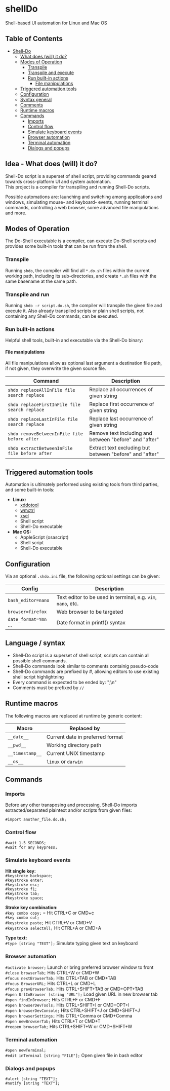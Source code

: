 shellDo
=======

Shell-based UI automation for Linux and Mac OS


## Table of Contents

- [Shell-Do](#shell-do)
  * [What does (will) it do?](#what-does--will--it-do-)
  * [Modes of Operation](#modes-of-operation)
    + [Transpile](#transpile)
    + [Transpile and execute](#transpile-and-execute)
    + [Run built-in actions](#run-built-in-actions)
      + [File manipulations](#file-manipulations)
  * [Triggered automation tools](#triggered-automation-tools) 
  * [Configuration](#configuration)
  * [Syntax general](#syntax-general)
  * [Comments](#comments)
  * [Runtime macros](#runtime-macros)
  * [Commands](#commands)
    + [Imports](#imports)
    + [Control flow](#control-flow)
    + [Simulate keyboard events](#simulate-keyboard-events)
    + [Browser automation](#browser-automation)
    + [Terminal automation](#terminal-automation)
    + [Dialogs and popups](#dialogs-and-popups)


## Idea - What does (will) it do?

Shell-Do script is a superset of shell script, providing commands geared towards 
cross-platform UI and system automation.  
This project is a compiler for transpiling and running Shell-Do scripts.  

Possible automations are: launching and switching among applications and 
windows, simulating mouse- and keyboard- events, running terminal commands, 
controlling a web browser, some advanced file manipulations and more. 


## Modes of Operation

The Do-Shell executable is a compiler, 
can execute Do-Shell scripts and provides some built-in tools that can
be run from the shell.

### Transpile

Running ``shdo``, the compiler will find all ``*.do.sh`` files within the 
current working path, including its sub-directories, and 
create ``*.sh`` files with the same basename at the same path.

### Transpile and run

Running ``shdo -r script.do.sh``, the compiler will transpile the given 
file and execute it. Also already transpiled scripts or plain shell scripts,
not containing any Shell-Do commands, can be executed. 

### Run built-in actions

Helpful shell tools, built-in and executable via the
Shell-Do binary: 

#### File manipulations

All file manipulations allow as optional last argument a destination file path, if not given, they overwrite the
given source file.

| Command                                          | Description                                             |
| ------------------------------------------------ | ------------------------------------------------------- |
| ``shdo replaceAllInFile file search replace``    | Replace all occurrences of given string                 |
| ``shdo replaceFirstInFile file search replace``  | Replace first occurrence of given string                |
| ``shdo replaceLastInFile file search replace``   | Replace last occurrence of given string                 |
| ``shdo removeBetweenInFile file before after``   | Remove text including and between "before" and "after"  |
| ``shdo extractBetweenInFile file before after``  | Extract text excluding but between "before" and "after" |


## Triggered automation tools

Automation is ultimately performed using existing tools from third parties, 
and some built-in tools:

* **Linux:**
  * [xddotool](http://manpages.ubuntu.com/manpages/trusty/man1/xdotool.1.html)
  * [wmctrl](http://tripie.sweb.cz/utils/wmctrl/)
  * [xsel](https://linux.die.net/man/1/xsel)
  * Shell script
  * Shell-Do executable
* **Mac OS:**
  * AppleScript (osascript)
  * Shell script
  * Shell-Do executable 


## Configuration

Via an optional ``.shdo.ini`` file, the following optional settings can be
given:

| Config                                           | Description                                                      |
| ------------------------------------------------ | ---------------------------------------------------------------- |
| ``bash_editor=nano``                             | Text editor to be used in terminal, e.g. ``vim``, ``nano``, etc. |
| ``browser=firefox``                              | Web browser to be targeted                                       |
| ``date_format=Ymn`` ...                          | Date format in printf() syntax                                   |


## Language / syntax

* Shell-Do script is a superset of shell script, 
  scripts can contain all possible shell commands.
* Shell-Do commands look similar to comments containig pseudo-code
* Shell-Do commands are prefixed by #, allowing editors
  to use existing shell script highlightning 
* Every command is expected to be ended by: ";\n"
* Comments must be prefixed by ``//``


## Runtime macros

The following macros are replaced at runtime by generic content:  

| Macro             | Replaced by                                                      |
| ----------------- | ---------------------------------------------------------------- |
| ``__date__``      | Current date in preferred format                                 |
| ``__pwd__``       | Working directory path                                           |
| ``__timestamp__`` | Current UNIX timestamp                                           |
| ``__os__``        | ``linux`` or ``darwin``                                          |


## Commands

### Imports

Before any other transposing and processing, Shell-Do imports extracted/separated 
plaintext and/or scripts from given files:

``#import another_file.do.sh;``  


### Control flow

``#wait 1.5 SECONDS;``  
``#wait for any keypress;``  


### Simulate keyboard events


**Hit single key:**  
``#keystroke backspace;``  
``#keystroke enter;``   
``#keystroke esc;``  
``#keystroke f1;``  
``#keystroke tab;``  
``#keystroke space;``


**Stroke key combination:**  
``#key combo copy;`` = Hit CTRL+C or CMD+c  
``#key combo cut;``  
``#keystroke paste;`` Hit CTRL+V or CMD+V   
``#keystroke selectAll;`` Hit CTRL+A or CMD+A  

**Type text:**  
``#type [string "TEXT"];`` Simulate typing given text on keyboard  


### Browser automation

``#activate browser;`` Launch or bring preferred browser window to front  
``#close browserTab;`` Hits CTRL+W or CMD+W  
``#focus nextBrowserTab;`` Hits CTRL+TAB or CMD+TAB  
``#focus BrowserURL;`` Hits CTRL+L or CMD+L  
``#focus prevBrowserTab;`` Hits CTRL+SHIFT+TAB or CMD+OPT+TAB  
``#open UrlInBrowser [string "URL"];`` Load given URL in new browser tab  
``#open findInBrowser;`` Hits CTRL+F or CMD+F  
``#open browserDevTools;`` Hits CTRL+SHIFT+I or CMD+OPT+I  
``#open browserDevConsole;`` Hits CTRL+SHIFT+J or CMD+SHIFT+J  
``#open browserSettings;`` Hits CTRL+Comma or CMD+Comma  
``#open newBrowserTab;`` Hits CTRL+T or CMD+T  
``#reopen browserTab;`` Hits CTRL+SHIFT+W or CMD+SHIFT+W  

### Terminal automation

``#open newTerminal;``  
``#edit inTerminal [string "FILE"];`` Open given file in bash editor  


### Dialogs and popups

``#alert [string "TEXT"];``  
``#notify [string "TEXT"];``  
